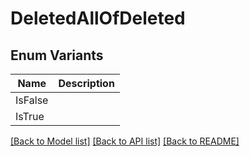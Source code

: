 # DeletedAllOfDeleted

## Enum Variants

| Name | Description |
|---- | -----|
| IsFalse |  |
| IsTrue |  |

[[Back to Model list]](../README.md#documentation-for-models) [[Back to API list]](../README.md#documentation-for-api-endpoints) [[Back to README]](../README.md)


